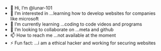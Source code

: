 - 👋 Hi, I’m @lunar-101
- 👀 I’m interested in ...learning how to develop websites for companies like microsoft
- 🌱 I’m currently learning ...coding to code videos and programs
- 💞️ I’m looking to collaborate on ...meta and github
- 📫 How to reach me ...not available at the moment
- ⚡ Fun fact: ...i am a ethical hacker and working for securing websites

<!---
lunar-101/lunar-101 is a ✨ special ✨ repository because its `README.md` (this file) appears on your GitHub profile.
You can click the Preview link to take a look at your changes.
--->

